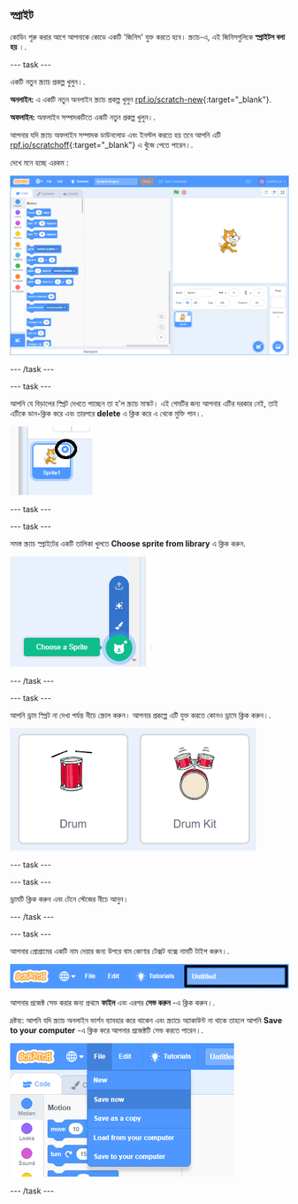 ## স্প্রাইট

কোডিং শুরু করার আগে আপনাকে কোডে একটি 'জিনিস' যুক্ত করতে হবে। স্ক্র্যাচ-এ, এই জিনিসগুলিকে **স্প্রাইটস বলা হয়** ।.

--- task ---

একটি নতুন স্ক্র্যাচ প্রকল্প খুলুন।.

**অনলাইন:** এ একটি নতুন অনলাইন স্ক্র্যাচ প্রকল্প খুলুন [rpf.io/scratch-new](http://rpf.io/scratch-new){:target="_blank"}.

**অফলাইন:** অফলাইন সম্পাদকটিতে একটি নতুন প্রকল্প খুলুন।.

আপনার যদি স্ক্র্যাচ অফলাইন সম্পাদক ডাউনলোড এবং ইনস্টল করতে হয় তবে আপনি এটি [rpf.io/scratchoff](http://rpf.io/scratchoff){:target="_blank"} এ খুঁজে পেতে পারেন।.

দেখে মনে হচ্ছে এরকম :

![স্ক্রিনশট](images/band-scratch.png)

--- /task ---

--- task ---

আপনি যে বিড়ালের স্প্রিট দেখতে পাচ্ছেন তা হ'ল স্ক্র্যাচ মাস্কট। এই গেমটির জন্য আপনার এটির দরকার নেই, তাই এটিকে ডান-ক্লিক করে এবং তারপরে **delete** এ ক্লিক করে এ থেকে মুক্তি পান।.

![স্ক্রিনশট](images/band-delete-annotated.png)

--- task ---

--- task ---

সমস্ত স্ক্র্যাচ স্প্রাইটের একটি তালিকা খুলতে **Choose sprite from library** এ ক্লিক করুন.

![স্ক্রিনশট](images/band-sprite-library.png)

--- /task ---

--- task ---

আপনি ড্রাম স্প্রিট না দেখা পর্যন্ত নীচে স্ক্রোল করুন। আপনার প্রকল্পে এটি যুক্ত করতে কোনও ড্রামে ক্লিক করুন।.

![স্ক্রিনশট](images/band-sprite-drum.png)

--- task ---

--- task ---

ড্রামটি ক্লিক করুন এবং টেনে স্টেজের নীচে আনুন।

--- /task ---

--- task ---

আপনার প্রোগ্রামের একটি নাম দেয়ার জন্য উপরে বাম কোণার টেক্সট বক্সে নামটি টাইপ করুন।.

![নাম](images/band-name-annotated.png)

আপনার প্রজেক্ট সেভ করার জন্য প্রথমে **ফাইল** এবং এরপর **সেভ করুন** -এ ক্লিক করুন।.

দ্রষ্টব্য: আপনি যদি স্ক্র্যাচ অনলাইন ভার্শন ব্যাবহার করে থাকেন এবং স্ক্র্যাচে অ্যাকাউন্ট না থাকে তাহলে আপনি **Save to your computer** -এ ক্লিক করে আপনার প্রজেক্টটি সেভ করতে পারেন।.

![স্ক্রিনশট](images/band-save.png)

--- /task ---